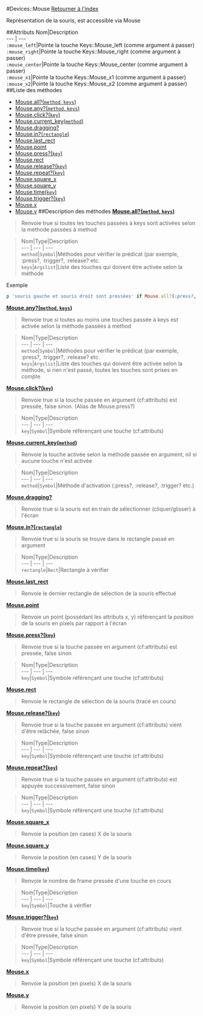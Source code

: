 #Devices::Mouse
[Retourner à l'index](README.md)

Représentation de la souris, est accessible via Mouse

##Attributs
Nom|Description  
--- | ---  
`:mouse_left`|Pointe la touche Keys::Mouse_left (comme argument à passer)  
`:mouse_right`|Pointe la touche Keys::Mouse_right (comme argument à passer)  
`:mouse_center`|Pointe la touche Keys::Mouse_center (comme argument à passer)  
`:mouse_x1`|Pointe la touche Keys::Mouse_x1 (comme argument à passer)  
`:mouse_x2`|Pointe la touche Keys::Mouse_x2 (comme argument à passer)  
##Liste des méthodes
*    [Mouse.all?(`method`, `keys`)](#Mouse.all?)
*    [Mouse.any?(`method`, `keys`)](#Mouse.any?)
*    [Mouse.click?(`key`)](#Mouse.click?)
*    [Mouse.current_key(`method`)](#Mouse.current_key)
*    [Mouse.dragging?](#Mouse.dragging?)
*    [Mouse.in?(`rectangle`)](#Mouse.in?)
*    [Mouse.last_rect](#Mouse.last_rect)
*    [Mouse.point](#Mouse.point)
*    [Mouse.press?(`key`)](#Mouse.press?)
*    [Mouse.rect](#Mouse.rect)
*    [Mouse.release?(`key`)](#Mouse.release?)
*    [Mouse.repeat?(`key`)](#Mouse.repeat?)
*    [Mouse.square_x](#Mouse.square_x)
*    [Mouse.square_y](#Mouse.square_y)
*    [Mouse.time(`key`)](#Mouse.time)
*    [Mouse.trigger?(`key`)](#Mouse.trigger?)
*    [Mouse.x](#Mouse.x)
*    [Mouse.y](#Mouse.y)
##Description des méthodes
[**Mouse.all?(`method`, `keys`)**](#Mouse.all?)

> Renvoie true si toutes les touches passées à keys sont activées selon la méthode passées à method

  
> Nom|Type|Description  
--- | --- | ---  
`method`|`Symbol`|Méthodes pour vérifier le prédicat (par exemple, :press?, :trigger?, :release? etc.  
`keys`|`Argslist`|Liste des touches qui doivent être activée selon la méthode  




Exemple  
```ruby  
p 'souris gauche et souris droit sont pressées' if Mouse.all?(:press?, :mouse_left, :mouse_right)  
```



[**Mouse.any?(`method`, `keys`)**](#Mouse.any?)

> Renvoie true si toutes au moins une touches passée à keys est activée selon la méthode passées à method

  
> Nom|Type|Description  
--- | --- | ---  
`method`|`Symbol`|Méthodes pour vérifier le prédicat (par exemple, :press?, :trigger?, :release? etc.  
`keys`|`Argslist`|Liste des touches qui doivent être activée selon la méthode, si rien n'est passé, toutes les touches sont prises en compte  






[**Mouse.click?(`key`)**](#Mouse.click?)

> Renvoie true si la touche passée en argument (cf:attributs) est pressée, false sinon. (Alias de Mouse.press?)

  
> Nom|Type|Description  
--- | --- | ---  
`key`|`Symbol`|Symbole référençant une touche (cf:attributs)  






[**Mouse.current_key(`method`)**](#Mouse.current_key)

> Renvoie la touche activée selon la méthode passée en argument, nil si aucune touche n'est activée

  
> Nom|Type|Description  
--- | --- | ---  
`method`|`Symbol`|Méthode d'activation (:press?, :release?, :trigger? etc.)  






[**Mouse.dragging?**](#Mouse.dragging?)

> Renvoie true si la souris est en train de sélectionner (cliquer/glisser) à l'écran

  
> 





[**Mouse.in?(`rectangle`)**](#Mouse.in?)

> Renvoie true si la souris se trouve dans le rectangle passé en argument

  
> Nom|Type|Description  
--- | --- | ---  
`rectangle`|`Rect`|Rectangle à vérifier  






[**Mouse.last_rect**](#Mouse.last_rect)

> Renvoie le dernier rectangle de sélection de la souris effectué

  
> 





[**Mouse.point**](#Mouse.point)

> Renvoie un point (possédant les attributs x, y) référençant la position de la souris en pixels par rapport à l'écran

  
> 





[**Mouse.press?(`key`)**](#Mouse.press?)

> Renvoie true si la touche passée en argument (cf:attributs) est pressée, false sinon

  
> Nom|Type|Description  
--- | --- | ---  
`key`|`Symbol`|Symbole référençant une touche (cf:attributs)  






[**Mouse.rect**](#Mouse.rect)

> Renvoie le rectangle de sélection de la souris (tracé en cours)

  
> 





[**Mouse.release?(`key`)**](#Mouse.release?)

> Renvoie true si la touche passée en argument (cf:attributs) vient d'être relâchée, false sinon

  
> Nom|Type|Description  
--- | --- | ---  
`key`|`Symbol`|Symbole référençant une touche (cf:attributs)  






[**Mouse.repeat?(`key`)**](#Mouse.repeat?)

> Renvoie true si la touche passée en argument (cf:attributs) est appuyée successivement, false sinon

  
> Nom|Type|Description  
--- | --- | ---  
`key`|`Symbol`|Symbole référençant une touche (cf:attributs)  






[**Mouse.square_x**](#Mouse.square_x)

> Renvoie la position (en cases) X de la souris

  
> 





[**Mouse.square_y**](#Mouse.square_y)

> Renvoie la position (en cases) Y de la souris

  
> 





[**Mouse.time(`key`)**](#Mouse.time)

> Renvoie le nombre de frame pressée d'une touche en cours

  
> Nom|Type|Description  
--- | --- | ---  
`key`|`Symbol`|Touche à vérifier  






[**Mouse.trigger?(`key`)**](#Mouse.trigger?)

> Renvoie true si la touche passée en argument (cf:attributs) vient d'être pressée, false sinon

  
> Nom|Type|Description  
--- | --- | ---  
`key`|`Symbol`|Symbole référençant une touche (cf:attributs)  






[**Mouse.x**](#Mouse.x)

> Renvoie la position (en pixels) X de la souris

  
> 





[**Mouse.y**](#Mouse.y)

> Renvoie la position (en pixels) Y de la souris

  
> 





